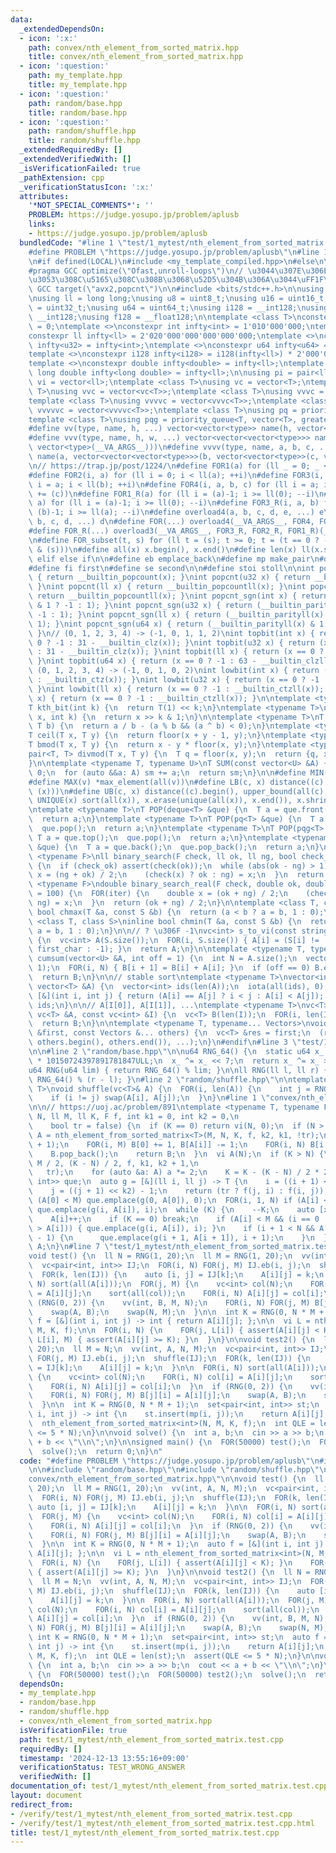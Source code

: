 ```yaml
---
data:
  _extendedDependsOn:
  - icon: ':x:'
    path: convex/nth_element_from_sorted_matrix.hpp
    title: convex/nth_element_from_sorted_matrix.hpp
  - icon: ':question:'
    path: my_template.hpp
    title: my_template.hpp
  - icon: ':question:'
    path: random/base.hpp
    title: random/base.hpp
  - icon: ':question:'
    path: random/shuffle.hpp
    title: random/shuffle.hpp
  _extendedRequiredBy: []
  _extendedVerifiedWith: []
  _isVerificationFailed: true
  _pathExtension: cpp
  _verificationStatusIcon: ':x:'
  attributes:
    '*NOT_SPECIAL_COMMENTS*': ''
    PROBLEM: https://judge.yosupo.jp/problem/aplusb
    links:
    - https://judge.yosupo.jp/problem/aplusb
  bundledCode: "#line 1 \"test/1_mytest/nth_element_from_sorted_matrix.test.cpp\"\n\
    #define PROBLEM \"https://judge.yosupo.jp/problem/aplusb\"\n#line 1 \"my_template.hpp\"\
    \n#if defined(LOCAL)\n#include <my_template_compiled.hpp>\n#else\n\n// https://codeforces.com/blog/entry/96344\n\
    #pragma GCC optimize(\"Ofast,unroll-loops\")\n// \u3044\u307E\u306E CF \u3060\u3068\
    \u3053\u308C\u5165\u308C\u308B\u3068\u52D5\u304B\u306A\u3044\uFF1F\n// #pragma\
    \ GCC target(\"avx2,popcnt\")\n\n#include <bits/stdc++.h>\n\nusing namespace std;\n\
    \nusing ll = long long;\nusing u8 = uint8_t;\nusing u16 = uint16_t;\nusing u32\
    \ = uint32_t;\nusing u64 = uint64_t;\nusing i128 = __int128;\nusing u128 = unsigned\
    \ __int128;\nusing f128 = __float128;\n\ntemplate <class T>\nconstexpr T infty\
    \ = 0;\ntemplate <>\nconstexpr int infty<int> = 1'010'000'000;\ntemplate <>\n\
    constexpr ll infty<ll> = 2'020'000'000'000'000'000;\ntemplate <>\nconstexpr u32\
    \ infty<u32> = infty<int>;\ntemplate <>\nconstexpr u64 infty<u64> = infty<ll>;\n\
    template <>\nconstexpr i128 infty<i128> = i128(infty<ll>) * 2'000'000'000'000'000'000;\n\
    template <>\nconstexpr double infty<double> = infty<ll>;\ntemplate <>\nconstexpr\
    \ long double infty<long double> = infty<ll>;\n\nusing pi = pair<ll, ll>;\nusing\
    \ vi = vector<ll>;\ntemplate <class T>\nusing vc = vector<T>;\ntemplate <class\
    \ T>\nusing vvc = vector<vc<T>>;\ntemplate <class T>\nusing vvvc = vector<vvc<T>>;\n\
    template <class T>\nusing vvvvc = vector<vvvc<T>>;\ntemplate <class T>\nusing\
    \ vvvvvc = vector<vvvvc<T>>;\ntemplate <class T>\nusing pq = priority_queue<T>;\n\
    template <class T>\nusing pqg = priority_queue<T, vector<T>, greater<T>>;\n\n\
    #define vv(type, name, h, ...) vector<vector<type>> name(h, vector<type>(__VA_ARGS__))\n\
    #define vvv(type, name, h, w, ...) vector<vector<vector<type>>> name(h, vector<vector<type>>(w,\
    \ vector<type>(__VA_ARGS__)))\n#define vvvv(type, name, a, b, c, ...) \\\n  vector<vector<vector<vector<type>>>>\
    \ name(a, vector<vector<vector<type>>>(b, vector<vector<type>>(c, vector<type>(__VA_ARGS__))))\n\
    \n// https://trap.jp/post/1224/\n#define FOR1(a) for (ll _ = 0; _ < ll(a); ++_)\n\
    #define FOR2(i, a) for (ll i = 0; i < ll(a); ++i)\n#define FOR3(i, a, b) for (ll\
    \ i = a; i < ll(b); ++i)\n#define FOR4(i, a, b, c) for (ll i = a; i < ll(b); i\
    \ += (c))\n#define FOR1_R(a) for (ll i = (a)-1; i >= ll(0); --i)\n#define FOR2_R(i,\
    \ a) for (ll i = (a)-1; i >= ll(0); --i)\n#define FOR3_R(i, a, b) for (ll i =\
    \ (b)-1; i >= ll(a); --i)\n#define overload4(a, b, c, d, e, ...) e\n#define overload3(a,\
    \ b, c, d, ...) d\n#define FOR(...) overload4(__VA_ARGS__, FOR4, FOR3, FOR2, FOR1)(__VA_ARGS__)\n\
    #define FOR_R(...) overload3(__VA_ARGS__, FOR3_R, FOR2_R, FOR1_R)(__VA_ARGS__)\n\
    \n#define FOR_subset(t, s) for (ll t = (s); t >= 0; t = (t == 0 ? -1 : (t - 1)\
    \ & (s)))\n#define all(x) x.begin(), x.end()\n#define len(x) ll(x.size())\n#define\
    \ elif else if\n\n#define eb emplace_back\n#define mp make_pair\n#define mt make_tuple\n\
    #define fi first\n#define se second\n\n#define stoi stoll\n\nint popcnt(int x)\
    \ { return __builtin_popcount(x); }\nint popcnt(u32 x) { return __builtin_popcount(x);\
    \ }\nint popcnt(ll x) { return __builtin_popcountll(x); }\nint popcnt(u64 x) {\
    \ return __builtin_popcountll(x); }\nint popcnt_sgn(int x) { return (__builtin_parity(unsigned(x))\
    \ & 1 ? -1 : 1); }\nint popcnt_sgn(u32 x) { return (__builtin_parity(x) & 1 ?\
    \ -1 : 1); }\nint popcnt_sgn(ll x) { return (__builtin_parityll(x) & 1 ? -1 :\
    \ 1); }\nint popcnt_sgn(u64 x) { return (__builtin_parityll(x) & 1 ? -1 : 1);\
    \ }\n// (0, 1, 2, 3, 4) -> (-1, 0, 1, 1, 2)\nint topbit(int x) { return (x ==\
    \ 0 ? -1 : 31 - __builtin_clz(x)); }\nint topbit(u32 x) { return (x == 0 ? -1\
    \ : 31 - __builtin_clz(x)); }\nint topbit(ll x) { return (x == 0 ? -1 : 63 - __builtin_clzll(x));\
    \ }\nint topbit(u64 x) { return (x == 0 ? -1 : 63 - __builtin_clzll(x)); }\n//\
    \ (0, 1, 2, 3, 4) -> (-1, 0, 1, 0, 2)\nint lowbit(int x) { return (x == 0 ? -1\
    \ : __builtin_ctz(x)); }\nint lowbit(u32 x) { return (x == 0 ? -1 : __builtin_ctz(x));\
    \ }\nint lowbit(ll x) { return (x == 0 ? -1 : __builtin_ctzll(x)); }\nint lowbit(u64\
    \ x) { return (x == 0 ? -1 : __builtin_ctzll(x)); }\n\ntemplate <typename T>\n\
    T kth_bit(int k) {\n  return T(1) << k;\n}\ntemplate <typename T>\nbool has_kth_bit(T\
    \ x, int k) {\n  return x >> k & 1;\n}\n\ntemplate <typename T>\nT floor(T a,\
    \ T b) {\n  return a / b - (a % b && (a ^ b) < 0);\n}\ntemplate <typename T>\n\
    T ceil(T x, T y) {\n  return floor(x + y - 1, y);\n}\ntemplate <typename T>\n\
    T bmod(T x, T y) {\n  return x - y * floor(x, y);\n}\ntemplate <typename T>\n\
    pair<T, T> divmod(T x, T y) {\n  T q = floor(x, y);\n  return {q, x - q * y};\n\
    }\n\ntemplate <typename T, typename U>\nT SUM(const vector<U> &A) {\n  T sm =\
    \ 0;\n  for (auto &&a: A) sm += a;\n  return sm;\n}\n\n#define MIN(v) *min_element(all(v))\n\
    #define MAX(v) *max_element(all(v))\n#define LB(c, x) distance((c).begin(), lower_bound(all(c),\
    \ (x)))\n#define UB(c, x) distance((c).begin(), upper_bound(all(c), (x)))\n#define\
    \ UNIQUE(x) sort(all(x)), x.erase(unique(all(x)), x.end()), x.shrink_to_fit()\n\
    \ntemplate <typename T>\nT POP(deque<T> &que) {\n  T a = que.front();\n  que.pop_front();\n\
    \  return a;\n}\ntemplate <typename T>\nT POP(pq<T> &que) {\n  T a = que.top();\n\
    \  que.pop();\n  return a;\n}\ntemplate <typename T>\nT POP(pqg<T> &que) {\n \
    \ T a = que.top();\n  que.pop();\n  return a;\n}\ntemplate <typename T>\nT POP(vc<T>\
    \ &que) {\n  T a = que.back();\n  que.pop_back();\n  return a;\n}\n\ntemplate\
    \ <typename F>\nll binary_search(F check, ll ok, ll ng, bool check_ok = true)\
    \ {\n  if (check_ok) assert(check(ok));\n  while (abs(ok - ng) > 1) {\n    auto\
    \ x = (ng + ok) / 2;\n    (check(x) ? ok : ng) = x;\n  }\n  return ok;\n}\ntemplate\
    \ <typename F>\ndouble binary_search_real(F check, double ok, double ng, int iter\
    \ = 100) {\n  FOR(iter) {\n    double x = (ok + ng) / 2;\n    (check(x) ? ok :\
    \ ng) = x;\n  }\n  return (ok + ng) / 2;\n}\n\ntemplate <class T, class S>\ninline\
    \ bool chmax(T &a, const S &b) {\n  return (a < b ? a = b, 1 : 0);\n}\ntemplate\
    \ <class T, class S>\ninline bool chmin(T &a, const S &b) {\n  return (a > b ?\
    \ a = b, 1 : 0);\n}\n\n// ? \u306F -1\nvc<int> s_to_vi(const string &S, char first_char)\
    \ {\n  vc<int> A(S.size());\n  FOR(i, S.size()) { A[i] = (S[i] != '?' ? S[i] -\
    \ first_char : -1); }\n  return A;\n}\n\ntemplate <typename T, typename U>\nvector<T>\
    \ cumsum(vector<U> &A, int off = 1) {\n  int N = A.size();\n  vector<T> B(N +\
    \ 1);\n  FOR(i, N) { B[i + 1] = B[i] + A[i]; }\n  if (off == 0) B.erase(B.begin());\n\
    \  return B;\n}\n\n// stable sort\ntemplate <typename T>\nvector<int> argsort(const\
    \ vector<T> &A) {\n  vector<int> ids(len(A));\n  iota(all(ids), 0);\n  sort(all(ids),\
    \ [&](int i, int j) { return (A[i] == A[j] ? i < j : A[i] < A[j]); });\n  return\
    \ ids;\n}\n\n// A[I[0]], A[I[1]], ...\ntemplate <typename T>\nvc<T> rearrange(const\
    \ vc<T> &A, const vc<int> &I) {\n  vc<T> B(len(I));\n  FOR(i, len(I)) B[i] = A[I[i]];\n\
    \  return B;\n}\n\ntemplate <typename T, typename... Vectors>\nvoid concat(vc<T>\
    \ &first, const Vectors &... others) {\n  vc<T> &res = first;\n  (res.insert(res.end(),\
    \ others.begin(), others.end()), ...);\n}\n#endif\n#line 3 \"test/1_mytest/nth_element_from_sorted_matrix.test.cpp\"\
    \n\n#line 2 \"random/base.hpp\"\n\nu64 RNG_64() {\n  static u64 x_ = u64(chrono::duration_cast<chrono::nanoseconds>(chrono::high_resolution_clock::now().time_since_epoch()).count())\
    \ * 10150724397891781847ULL;\n  x_ ^= x_ << 7;\n  return x_ ^= x_ >> 9;\n}\n\n\
    u64 RNG(u64 lim) { return RNG_64() % lim; }\n\nll RNG(ll l, ll r) { return l +\
    \ RNG_64() % (r - l); }\n#line 2 \"random/shuffle.hpp\"\n\ntemplate <typename\
    \ T>\nvoid shuffle(vc<T>& A) {\n  FOR(i, len(A)) {\n    int j = RNG(0, i + 1);\n\
    \    if (i != j) swap(A[i], A[j]);\n  }\n}\n#line 1 \"convex/nth_element_from_sorted_matrix.hpp\"\
    \n\n// https://uoj.ac/problem/891\ntemplate <typename T, typename F>\nvi nth_element_from_sorted_matrix(ll\
    \ N, ll M, ll K, F f, int k1 = 0, int k2 = 0,\n                              \
    \    bool tr = false) {\n  if (K == 0) return vi(N, 0);\n  if (N > M) {\n    vi\
    \ A = nth_element_from_sorted_matrix<T>(M, N, K, f, k2, k1, !tr);\n    vi B(N\
    \ + 1);\n    FOR(i, M) B[0] += 1, B[A[i]] -= 1;\n    FOR(i, N) B[i + 1] += B[i];\n\
    \    B.pop_back();\n    return B;\n  }\n  vi A(N);\n  if (K > N) {\n    A = nth_element_from_sorted_matrix<T>(N,\
    \ M / 2, (K - N) / 2, f, k1, k2 + 1,\n                                       \
    \   tr);\n    for (auto &a: A) a *= 2;\n    K = K - (K - N) / 2 * 2;\n  }\n  pqg<pair<T,\
    \ int>> que;\n  auto g = [&](ll i, ll j) -> T {\n    i = ((i + 1) << k1) - 1;\n\
    \    j = ((j + 1) << k2) - 1;\n    return (tr ? f(j, i) : f(i, j));\n  };\n  if\
    \ (A[0] < M) que.emplace(g(0, A[0]), 0);\n  FOR(i, 1, N) if (A[i] < A[i - 1])\
    \ que.emplace(g(i, A[i]), i);\n  while (K) {\n    --K;\n    auto [x, i] = POP(que);\n\
    \    A[i]++;\n    if (K == 0) break;\n    if (A[i] < M && (i == 0 || A[i - 1]\
    \ > A[i])) { que.emplace(g(i, A[i]), i); }\n    if (i + 1 < N && A[i + 1] == A[i]\
    \ - 1) {\n      que.emplace(g(i + 1, A[i + 1]), i + 1);\n    }\n  }\n  return\
    \ A;\n}\n#line 7 \"test/1_mytest/nth_element_from_sorted_matrix.test.cpp\"\n\n\
    void test() {\n  ll N = RNG(1, 20);\n  ll M = RNG(1, 20);\n  vv(int, A, N, M);\n\
    \  vc<pair<int, int>> IJ;\n  FOR(i, N) FOR(j, M) IJ.eb(i, j);\n  shuffle(IJ);\n\
    \  FOR(k, len(IJ)) {\n    auto [i, j] = IJ[k];\n    A[i][j] = k;\n  }\n\n  FOR(i,\
    \ N) sort(all(A[i]));\n  FOR(j, M) {\n    vc<int> col(N);\n    FOR(i, N) col[i]\
    \ = A[i][j];\n    sort(all(col));\n    FOR(i, N) A[i][j] = col[i];\n  }\n  if\
    \ (RNG(0, 2)) {\n    vv(int, B, M, N);\n    FOR(i, N) FOR(j, M) B[j][i] = A[i][j];\n\
    \    swap(A, B);\n    swap(N, M);\n  }\n\n  int K = RNG(0, N * M + 1);\n  auto\
    \ f = [&](int i, int j) -> int { return A[i][j]; };\n\n  vi L = nth_element_from_sorted_matrix<int>(N,\
    \ M, K, f);\n\n  FOR(i, N) {\n    FOR(j, L[i]) { assert(A[i][j] < K); }\n    FOR(j,\
    \ L[i], M) { assert(A[i][j] >= K); }\n  }\n}\n\nvoid test2() {\n  ll N = RNG(1,\
    \ 20);\n  ll M = N;\n  vv(int, A, N, M);\n  vc<pair<int, int>> IJ;\n  FOR(i, N)\
    \ FOR(j, M) IJ.eb(i, j);\n  shuffle(IJ);\n  FOR(k, len(IJ)) {\n    auto [i, j]\
    \ = IJ[k];\n    A[i][j] = k;\n  }\n\n  FOR(i, N) sort(all(A[i]));\n  FOR(j, M)\
    \ {\n    vc<int> col(N);\n    FOR(i, N) col[i] = A[i][j];\n    sort(all(col));\n\
    \    FOR(i, N) A[i][j] = col[i];\n  }\n  if (RNG(0, 2)) {\n    vv(int, B, M, N);\n\
    \    FOR(i, N) FOR(j, M) B[j][i] = A[i][j];\n    swap(A, B);\n    swap(N, M);\n\
    \  }\n\n  int K = RNG(0, N * M + 1);\n  set<pair<int, int>> st;\n  auto f = [&](int\
    \ i, int j) -> int {\n    st.insert(mp(i, j));\n    return A[i][j];\n  };\n\n\
    \  nth_element_from_sorted_matrix<int>(N, M, K, f);\n  int QLE = len(st);\n  assert(QLE\
    \ <= 5 * N);\n}\n\nvoid solve() {\n  int a, b;\n  cin >> a >> b;\n  cout << a\
    \ + b << \"\\n\";\n}\n\nsigned main() {\n  FOR(50000) test();\n  FOR(50000) test2();\n\
    \  solve();\n  return 0;\n}\n"
  code: "#define PROBLEM \"https://judge.yosupo.jp/problem/aplusb\"\n#include \"my_template.hpp\"\
    \n\n#include \"random/base.hpp\"\n#include \"random/shuffle.hpp\"\n#include \"\
    convex/nth_element_from_sorted_matrix.hpp\"\n\nvoid test() {\n  ll N = RNG(1,\
    \ 20);\n  ll M = RNG(1, 20);\n  vv(int, A, N, M);\n  vc<pair<int, int>> IJ;\n\
    \  FOR(i, N) FOR(j, M) IJ.eb(i, j);\n  shuffle(IJ);\n  FOR(k, len(IJ)) {\n   \
    \ auto [i, j] = IJ[k];\n    A[i][j] = k;\n  }\n\n  FOR(i, N) sort(all(A[i]));\n\
    \  FOR(j, M) {\n    vc<int> col(N);\n    FOR(i, N) col[i] = A[i][j];\n    sort(all(col));\n\
    \    FOR(i, N) A[i][j] = col[i];\n  }\n  if (RNG(0, 2)) {\n    vv(int, B, M, N);\n\
    \    FOR(i, N) FOR(j, M) B[j][i] = A[i][j];\n    swap(A, B);\n    swap(N, M);\n\
    \  }\n\n  int K = RNG(0, N * M + 1);\n  auto f = [&](int i, int j) -> int { return\
    \ A[i][j]; };\n\n  vi L = nth_element_from_sorted_matrix<int>(N, M, K, f);\n\n\
    \  FOR(i, N) {\n    FOR(j, L[i]) { assert(A[i][j] < K); }\n    FOR(j, L[i], M)\
    \ { assert(A[i][j] >= K); }\n  }\n}\n\nvoid test2() {\n  ll N = RNG(1, 20);\n\
    \  ll M = N;\n  vv(int, A, N, M);\n  vc<pair<int, int>> IJ;\n  FOR(i, N) FOR(j,\
    \ M) IJ.eb(i, j);\n  shuffle(IJ);\n  FOR(k, len(IJ)) {\n    auto [i, j] = IJ[k];\n\
    \    A[i][j] = k;\n  }\n\n  FOR(i, N) sort(all(A[i]));\n  FOR(j, M) {\n    vc<int>\
    \ col(N);\n    FOR(i, N) col[i] = A[i][j];\n    sort(all(col));\n    FOR(i, N)\
    \ A[i][j] = col[i];\n  }\n  if (RNG(0, 2)) {\n    vv(int, B, M, N);\n    FOR(i,\
    \ N) FOR(j, M) B[j][i] = A[i][j];\n    swap(A, B);\n    swap(N, M);\n  }\n\n \
    \ int K = RNG(0, N * M + 1);\n  set<pair<int, int>> st;\n  auto f = [&](int i,\
    \ int j) -> int {\n    st.insert(mp(i, j));\n    return A[i][j];\n  };\n\n  nth_element_from_sorted_matrix<int>(N,\
    \ M, K, f);\n  int QLE = len(st);\n  assert(QLE <= 5 * N);\n}\n\nvoid solve()\
    \ {\n  int a, b;\n  cin >> a >> b;\n  cout << a + b << \"\\n\";\n}\n\nsigned main()\
    \ {\n  FOR(50000) test();\n  FOR(50000) test2();\n  solve();\n  return 0;\n}"
  dependsOn:
  - my_template.hpp
  - random/base.hpp
  - random/shuffle.hpp
  - convex/nth_element_from_sorted_matrix.hpp
  isVerificationFile: true
  path: test/1_mytest/nth_element_from_sorted_matrix.test.cpp
  requiredBy: []
  timestamp: '2024-12-13 13:55:16+09:00'
  verificationStatus: TEST_WRONG_ANSWER
  verifiedWith: []
documentation_of: test/1_mytest/nth_element_from_sorted_matrix.test.cpp
layout: document
redirect_from:
- /verify/test/1_mytest/nth_element_from_sorted_matrix.test.cpp
- /verify/test/1_mytest/nth_element_from_sorted_matrix.test.cpp.html
title: test/1_mytest/nth_element_from_sorted_matrix.test.cpp
---
```

